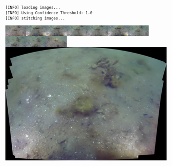 ```bash
[INFO] loading images...
[INFO] Using Confidence Threshold: 1.0
[INFO] stitching images...
```
<img src='../images/day2a_0003/00030.jpg' width='64px' align='left' />
<img src='../images/day2a_0003/00031.jpg' width='64px' align='left' />
<img src='../images/day2a_0003/00032.jpg' width='64px' align='left' />
<img src='../images/day2a_0003/00033.jpg' width='64px' align='left' />
<img src='../images/day2a_0003/00034.jpg' width='64px' align='left' />
<img src='../images/day2a_0003/00035.jpg' width='64px' align='left' />
<img src='../images/day2a_0003/00036.jpg' width='64px' align='left' />
<img src='../images/day2a_0003/00037.jpg' width='64px' align='left' />
<img src='../images/day2a_0003/00038.jpg' width='64px' align='left' />
<img src='../images/day2a_0003/00039.jpg' width='64px' align='left' />
<img src='day2a_0003.png' alt='stitched output for day2a' title='stitched' />
